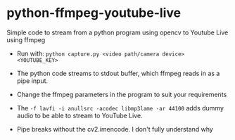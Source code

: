 # python-ffmpeg-youtube-live
Simple code to stream from a python program using opencv to Youtube Live using ffmpeg 


* Run with: 
 `python capture.py <video path/camera device> <YOUTUBE_KEY>`

* The python code streams to stdout buffer, which ffmpeg reads in as a pipe input.
* Change the ffmpeg parameters in the program to suit your requirements
* The `-f lavfi -i anullsrc -acodec libmp3lame -ar 44100` adds dummy audio to be able to stream to YouTube Live. 
* Pipe breaks without the cv2.imencode. I don't fully understand why

